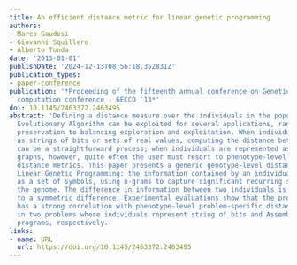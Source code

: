 ```yaml
---
title: An efficient distance metric for linear genetic programming
authors:
- Marco Gaudesi
- Giovanni Squillero
- Alberto Tonda
date: '2013-01-01'
publishDate: '2024-12-13T08:56:18.352831Z'
publication_types:
- paper-conference
publication: '*Proceeding of the fifteenth annual conference on Genetic and evolutionary
  computation conference - GECCO ′13*'
doi: 10.1145/2463372.2463495
abstract: 'Defining a distance measure over the individuals in the population of an
  Evolutionary Algorithm can be exploited for several applications, ranging from diversity
  preservation to balancing exploration and exploitation. When individuals are encoded
  as strings of bits or sets of real values, computing the distance between any two
  can be a straightforward process; when individuals are represented as trees or linear
  graphs, however, quite often the user must resort to phenotype-level problem-specific
  distance metrics. This paper presents a generic genotype-level distance metric for
  Linear Genetic Programming: the information contained by an individual is represented
  as a set of symbols, using n-grams to capture significant recurring structures inside
  the genome. The difference in information between two individuals is evaluated resorting
  to a symmetric difference. Experimental evaluations show that the proposed metric
  has a strong correlation with phenotype-level problem-specific distance measures
  in two problems where individuals represent string of bits and Assembly-language
  programs, respectively.'
links:
- name: URL
  url: https://doi.org/10.1145/2463372.2463495
---
```

